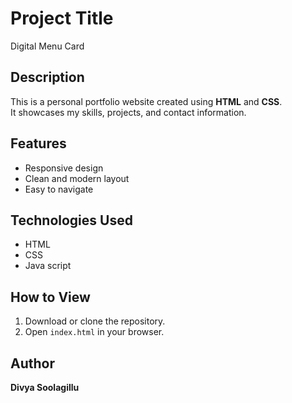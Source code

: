 # Project Title
Digital Menu Card

## Description
This is a personal portfolio website created using **HTML** and **CSS**.  
It showcases my skills, projects, and contact information.

## Features
- Responsive design
- Clean and modern layout
- Easy to navigate

## Technologies Used
- HTML
- CSS
- Java script

## How to View
1. Download or clone the repository.
2. Open `index.html` in your browser.

## Author
**Divya Soolagillu**
